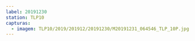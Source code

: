 ```yaml
---
label: 20191230
station: TLP10
capturas:
  - imagem: TLP10/2019/201912/20191230/M20191231_064546_TLP_10P.jpg
---
```

